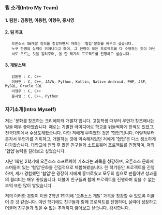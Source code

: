 ### 팀 소개(Intro My Team)

#### 1. 팀원 : 김동현, 이용현, 이형우, 홍시영
#### 2. 팀 목표
       오픈소스 SW개발 강의를 청강하면서 저희는 '협업'문화를 배우고 싶습니다.
       누구 한명의 실력이 뛰어나다고 하여, 그 한명이 모든 프로젝트를 다 수행하는 것이 아닌
       서로 모르는 것을 알려주며, 올 한 학기의 프로젝트를 진행하고 싶습니다.
#### 3. 개발스택
       김동현 : C, C++
       이용현 : C, C++, JAVA, Python, Kotlin, Native Android, PHP, JSP, MySQL, Oracle SQL
       이형우 : C, C++
       홍시영 : C, C++, Python

### 자기소개(Intro Myself)

저는 '문화를 창조하는 크리에이터 개발자'입니다.
고등학생 때부터 무언가 창조해내는 일을 매우 좋아했습니다. 때로는 기발한 아이디어로 학교를 뒤들썩하게 한적도 있었고, 전국대회에서 수상도해봤습니다.
다만 저에게 부족했던 것은 '협업'입니다. 어릴적부터 혼자서 무언가를 기획하고, 개발하는 것에 익숙해져있던 저에게 '협업'은 다소 생소하게 다가왔습니다.
대학교에 진학 후 많은 친구들과 소프트웨어 프로젝트를 진행하며, 저의 '협업'능력을 길러보고 싶었습니다.

지난 1학년 2학기에 오픈소스 소프트웨어 기초라는 과목을 청강하며, 오픈소스 문화에 스며들어 있는 '협업'문화를 간접적으로 체험해봤습니다.
한 학기동안 프로젝트를 진행하며, 제가 경험했던 '협업'은 굉장히 저에게 흥미로웠고 모두의 힘으로 만들어낸 성과물의 퀄리티는 매우 좋았습니다.
더불어 친구들과 함께 프로젝트를 진행하며 잊을 수 없는 추억 또한 많이 쌓았습니다.

저의 이러한 경험이 이번 2학년 1학기에 '오픈소스 개발' 과목을 청강할 수 있도록 이끌어 준 것 같습니다.
이번 학기에도 친구들과 함께 프로젝트를 진행하며, 실력이 성장하고 더불어 친구들과 잊을 수 없는 추억까지 쌓아보고 싶습니다.
감사합니다.
